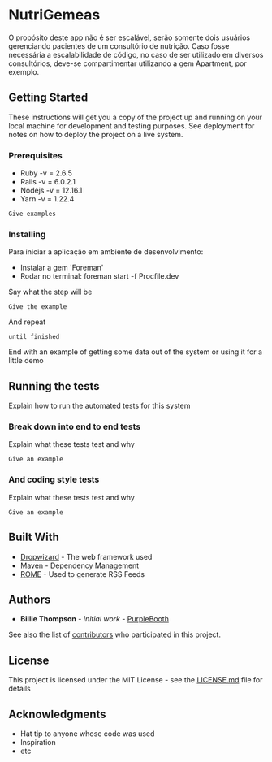 # NutriGemeas

O propósito deste app não é ser escalável, serão somente dois usuários gerenciando pacientes de um consultório de nutrição.
Caso fosse necessária a escalabilidade de código, no caso de ser utilizado em diversos consultórios, deve-se compartimentar utilizando a gem Apartment, por exemplo.

## Getting Started

These instructions will get you a copy of the project up and running on your local machine for development and testing purposes. See deployment for notes on how to deploy the project on a live system.

### Prerequisites

* Ruby -v = 2.6.5
* Rails -v = 6.0.2.1
* Nodejs -v = 12.16.1
* Yarn -v = 1.22.4

```
Give examples
```

### Installing

Para iniciar a aplicação em ambiente de desenvolvimento:
- Instalar a gem 'Foreman'
- Rodar no terminal: foreman start -f Procfile.dev

Say what the step will be

```
Give the example
```

And repeat

```
until finished
```

End with an example of getting some data out of the system or using it for a little demo

## Running the tests

Explain how to run the automated tests for this system

### Break down into end to end tests

Explain what these tests test and why

```
Give an example
```

### And coding style tests

Explain what these tests test and why

```
Give an example
```

## Built With

* [Dropwizard](http://www.dropwizard.io/1.0.2/docs/) - The web framework used
* [Maven](https://maven.apache.org/) - Dependency Management
* [ROME](https://rometools.github.io/rome/) - Used to generate RSS Feeds

## Authors

* **Billie Thompson** - *Initial work* - [PurpleBooth](https://github.com/PurpleBooth)

See also the list of [contributors](https://github.com/your/project/contributors) who participated in this project.

## License

This project is licensed under the MIT License - see the [LICENSE.md](LICENSE.md) file for details

## Acknowledgments

* Hat tip to anyone whose code was used
* Inspiration
* etc

